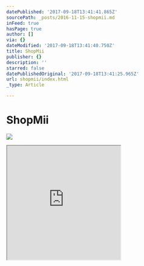```yaml
---
datePublished: '2017-09-18T13:41:41.865Z'
sourcePath: _posts/2016-11-15-shopmii.md
inFeed: true
hasPage: true
author: []
via: {}
dateModified: '2017-09-18T13:41:40.750Z'
title: ShopMii
publisher: {}
description: ''
starred: false
datePublishedOriginal: '2017-09-18T13:41:25.965Z'
url: shopmii/index.html
_type: Article

---
```

# **ShopMii**
![](https://the-grid-user-content.s3-us-west-2.amazonaws.com/aed58cd6-9364-4a3f-b48e-46b506f9315d.jpg)

<iframe src="https://the-grid.github.io/ed-userhtml/?g=eJzLKCkpsNLXz0kvzkzPS9ErLskvSs0rq9RLzs_VBwCZYgqV" height="302" style=""></iframe>